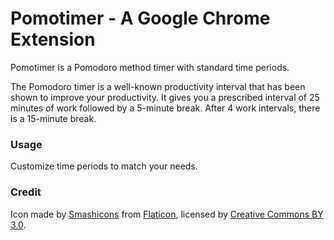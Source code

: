 # Pomotimer - A Google Chrome Extension

Pomotimer is a Pomodoro method timer with standard time periods. 

The Pomodoro timer is a well-known productivity interval that has been shown to improve your productivity. It gives you a prescribed interval of 25 minutes of work followed by a 5-minute break. After 4 work intervals, there is a 15-minute break.

### Usage
Customize time periods to match your needs.

### Credit

Icon made by [Smashicons](https://www.flaticon.com/authors/smashicons) from [Flaticon](https://www.flaticon.com/), licensed by [Creative Commons BY 3.0](http://creativecommons.org/licenses/by/3.0/).